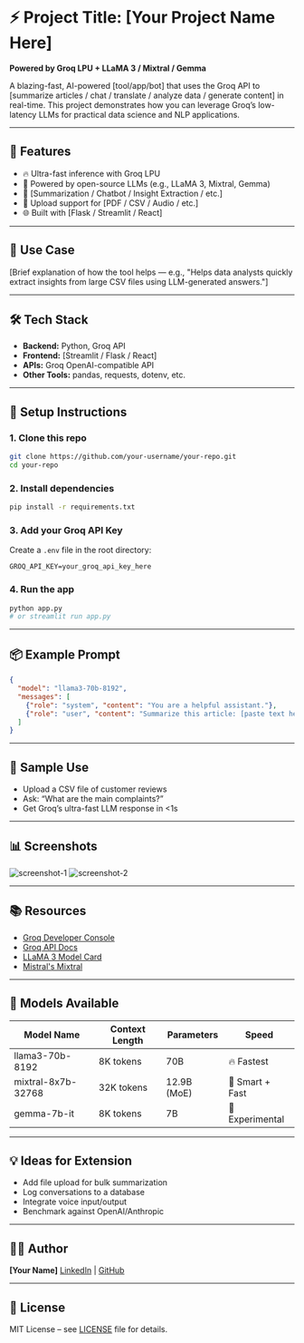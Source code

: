 # ⚡ Project Title: [Your Project Name Here]

**Powered by Groq LPU + LLaMA 3 / Mixtral / Gemma**

A blazing-fast, AI-powered [tool/app/bot] that uses the Groq API to [summarize articles / chat / translate / analyze data / generate content] in real-time. This project demonstrates how you can leverage Groq’s low-latency LLMs for practical data science and NLP applications.

---

## 🚀 Features

- 🔥 Ultra-fast inference with Groq LPU
- 🧠 Powered by open-source LLMs (e.g., LLaMA 3, Mixtral, Gemma)
- 💬 [Summarization / Chatbot / Insight Extraction / etc.]
- 📁 Upload support for [PDF / CSV / Audio / etc.]
- 🌐 Built with [Flask / Streamlit / React]

---

## 🧠 Use Case

[Brief explanation of how the tool helps — e.g., "Helps data analysts quickly extract insights from large CSV files using LLM-generated answers."]

---

## 🛠️ Tech Stack

- **Backend:** Python, Groq API
- **Frontend:** [Streamlit / Flask / React]
- **APIs:** Groq OpenAI-compatible API
- **Other Tools:** pandas, requests, dotenv, etc.

---

## 🔐 Setup Instructions

### 1. Clone this repo
```bash
git clone https://github.com/your-username/your-repo.git
cd your-repo
````

### 2. Install dependencies

```bash
pip install -r requirements.txt
```

### 3. Add your Groq API Key

Create a `.env` file in the root directory:

```env
GROQ_API_KEY=your_groq_api_key_here
```

### 4. Run the app

```bash
python app.py
# or streamlit run app.py
```

---

## 📦 Example Prompt

```json
{
  "model": "llama3-70b-8192",
  "messages": [
    {"role": "system", "content": "You are a helpful assistant."},
    {"role": "user", "content": "Summarize this article: [paste text here]."}
  ]
}
```

---

## 🧪 Sample Use

* Upload a CSV file of customer reviews
* Ask: “What are the main complaints?”
* Get Groq’s ultra-fast LLM response in <1s

---

## 📊 Screenshots

![screenshot-1](screenshots/main_ui.png)
![screenshot-2](screenshots/response.png)

---

## 📚 Resources

* [Groq Developer Console](https://console.groq.com)
* [Groq API Docs](https://console.groq.com/docs)
* [LLaMA 3 Model Card](https://ai.meta.com/llama)
* [Mistral's Mixtral](https://mistral.ai)

---

## 🤖 Models Available

| Model Name         | Context Length | Parameters  | Speed           |
| ------------------ | -------------- | ----------- | --------------- |
| llama3-70b-8192    | 8K tokens      | 70B         | 🔥 Fastest      |
| mixtral-8x7b-32768 | 32K tokens     | 12.9B (MoE) | 🧠 Smart + Fast |
| gemma-7b-it        | 8K tokens      | 7B          | 🧪 Experimental |

---

## 💡 Ideas for Extension

* Add file upload for bulk summarization
* Log conversations to a database
* Integrate voice input/output
* Benchmark against OpenAI/Anthropic

---

## 👨‍💻 Author

**\[Your Name]**
[LinkedIn](https://linkedin.com/in/your-profile) | [GitHub](https://github.com/your-username)

---

## 📝 License

MIT License – see [LICENSE](LICENSE) file for details.


